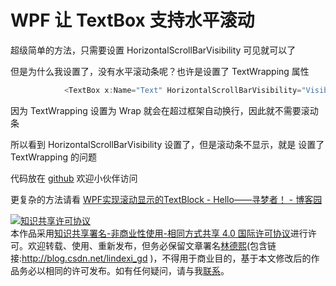 # WPF 让 TextBox 支持水平滚动

超级简单的方法，只需要设置 HorizontalScrollBarVisibility 可见就可以了

<!--more-->
<!-- 发布 -->

但是为什么我设置了，没有水平滚动条呢？也许是设置了 TextWrapping 属性

```csharp
            <TextBox x:Name="Text" HorizontalScrollBarVisibility="Visible" Margin="10,10,10,10" TextWrapping="Wrap" AcceptsReturn="True"></TextBox>
```

因为 TextWrapping 设置为 Wrap 就会在超过框架自动换行，因此就不需要滚动条

所以看到 HorizontalScrollBarVisibility 设置了，但是滚动条不显示，就是 设置了 TextWrapping 的问题

代码放在 [github](https://github.com/lindexi/lindexi_gd/tree/c5085f37e1867a9835c68993ed15aee168976805/HalujakenifawFarlurjibellerwa) 欢迎小伙伴访问

更复杂的方法请看 [WPF实现滚动显示的TextBlock - Hello——寻梦者！ - 博客园](https://www.cnblogs.com/seekdream/p/6293563.html )

<a rel="license" href="http://creativecommons.org/licenses/by-nc-sa/4.0/"><img alt="知识共享许可协议" style="border-width:0" src="https://licensebuttons.net/l/by-nc-sa/4.0/88x31.png" /></a><br />本作品采用<a rel="license" href="http://creativecommons.org/licenses/by-nc-sa/4.0/">知识共享署名-非商业性使用-相同方式共享 4.0 国际许可协议</a>进行许可。欢迎转载、使用、重新发布，但务必保留文章署名[林德熙](http://blog.csdn.net/lindexi_gd)(包含链接:http://blog.csdn.net/lindexi_gd )，不得用于商业目的，基于本文修改后的作品务必以相同的许可发布。如有任何疑问，请与我[联系](mailto:lindexi_gd@163.com)。
